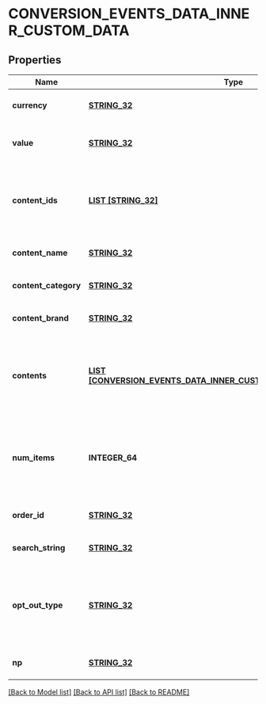 # CONVERSION_EVENTS_DATA_INNER_CUSTOM_DATA

## Properties
Name | Type | Description | Notes
------------ | ------------- | ------------- | -------------
**currency** | [**STRING_32**](STRING_32.md) | The ISO-4217 currency code. If not provided, we will default to the advertiser&#39;s currency set during account creation. Your campaign performance needs this field to report right ROAS/CPA. | [optional] [default to null]
**value** | [**STRING_32**](STRING_32.md) | Total value of the event. Accepted as a string in the request; it will be parsed into a double. For example, if there are two items in a checkout event, the value should be the total price. We recommend to use pre-tax, pre-shipping final value. | [optional] [default to null]
**content_ids** | [**LIST [STRING_32]**](STRING_32.md) | List of products IDs. We recommend using this if you are a merchant for PageVisit, AddToCart and Checkouts. For detail, please check &lt;a href&#x3D;\&quot;https://help.pinterest.com/en/business/article/before-you-get-started-with-catalogs\&quot; target&#x3D;\&quot;_blank\&quot;&gt;here&lt;/a&gt; (Install the Pinterest tag section). | [optional] [default to null]
**content_name** | [**STRING_32**](STRING_32.md) | The name of the page or product associated with the event. | [optional] [default to null]
**content_category** | [**STRING_32**](STRING_32.md) | The category of the content associated with the event. | [optional] [default to null]
**content_brand** | [**STRING_32**](STRING_32.md) | The brand of the content associated with the event. | [optional] [default to null]
**contents** | [**LIST [CONVERSION_EVENTS_DATA_INNER_CUSTOM_DATA_CONTENTS_INNER]**](ConversionEvents_data_inner_custom_data_contents_inner.md) | A list of objects containing information about products, such as price and quantity. We recommend using this if you are a merchant for PageVisit, AddToCart and Checkouts. For detail, please check &lt;a href&#x3D;\&quot;https://help.pinterest.com/en/business/article/before-you-get-started-with-catalogs\&quot; target&#x3D;\&quot;_blank\&quot;&gt;here&lt;/a&gt; (Install the Pinterest tag section). | [optional] [default to null]
**num_items** | **INTEGER_64** | Total number of products of the event. For example, the total number of items purchased in a checkout event. We recommend using this if you are a merchant for AddToCart and Checkouts. For detail, please check &lt;a href&#x3D;\&quot;https://help.pinterest.com/en/business/article/before-you-get-started-with-catalogs\&quot; target&#x3D;\&quot;_blank\&quot;&gt;here&lt;/a&gt; (Install the Pinterest tag section). | [optional] [default to null]
**order_id** | [**STRING_32**](STRING_32.md) | The order ID. We recommend sending order_id to help us deduplicate events when necessary. This also helps to run other measurement products at Pinterest. | [optional] [default to null]
**search_string** | [**STRING_32**](STRING_32.md) | The search string related to the user conversion event. | [optional] [default to null]
**opt_out_type** | [**STRING_32**](STRING_32.md) | Flags for different privacy rights laws to opt out users of sharing personal information. Values should be comma separated. Please follow the &lt;a href&#x3D;\&quot;https://help.pinterest.com/en/business/article/limited-data-processing\&quot; target&#x3D;\&quot;_blank\&quot;&gt;Help Center&lt;/a&gt; and &lt;a href&#x3D;\&quot;/docs/api-features/conversion-overview/\&quot; target&#x3D;\&quot;_blank\&quot;&gt;dev site&lt;/a&gt; for specific opt_out_type set up. | [optional] [default to null]
**np** | [**STRING_32**](STRING_32.md) | Named partner. Not required, this is for Pinterest internal use only. Please do not use this unless specifically guided. | [optional] [default to null]

[[Back to Model list]](../README.md#documentation-for-models) [[Back to API list]](../README.md#documentation-for-api-endpoints) [[Back to README]](../README.md)


